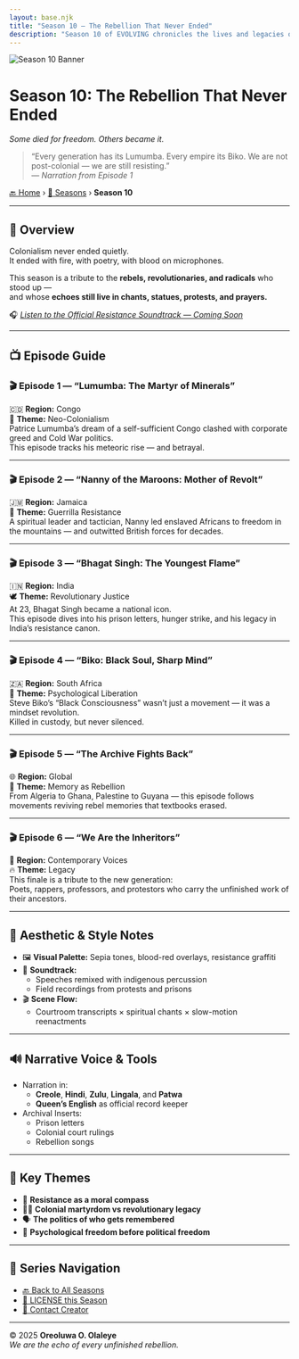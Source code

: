```yaml
---
layout: base.njk
title: "Season 10 – The Rebellion That Never Ended"
description: "Season 10 of EVOLVING chronicles the lives and legacies of global anti-colonial icons whose courage outlived empire — and whose voices still thunder."
---
```


![Season 10 Banner](/assets/season10-banner.jpg)

# **Season 10: The Rebellion That Never Ended**  
*Some died for freedom. Others became it.*

> “Every generation has its Lumumba. Every empire its Biko. We are not post-colonial — we are still resisting.”  
> — *Narration from Episode 1*

[🔙 Home](/index.md) › [📜 Seasons](/seasons/) › **Season 10**

---

## 🧠 Overview

Colonialism never ended quietly.  
It ended with fire, with poetry, with blood on microphones.

This season is a tribute to the **rebels, revolutionaries, and radicals** who stood up —  
and whose **echoes still live in chants, statues, protests, and prayers.**

🎧 *[Listen to the Official Resistance Soundtrack — Coming Soon](#)*

---

## 📺 Episode Guide

### 🎬 Episode 1 — “Lumumba: The Martyr of Minerals”  
🇨🇩 **Region:** Congo  
🔩 **Theme:** Neo-Colonialism  
Patrice Lumumba’s dream of a self-sufficient Congo clashed with corporate greed and Cold War politics.  
This episode tracks his meteoric rise — and betrayal.

---

### 🎬 Episode 2 — “Nanny of the Maroons: Mother of Revolt”  
🇯🇲 **Region:** Jamaica  
🌿 **Theme:** Guerrilla Resistance  
A spiritual leader and tactician, Nanny led enslaved Africans to freedom in the mountains — and outwitted British forces for decades.

---

### 🎬 Episode 3 — “Bhagat Singh: The Youngest Flame”  
🇮🇳 **Region:** India  
🕊️ **Theme:** Revolutionary Justice  
At 23, Bhagat Singh became a national icon.  
This episode dives into his prison letters, hunger strike, and his legacy in India’s resistance canon.

---

### 🎬 Episode 4 — “Biko: Black Soul, Sharp Mind”  
🇿🇦 **Region:** South Africa  
🖤 **Theme:** Psychological Liberation  
Steve Biko’s “Black Consciousness” wasn’t just a movement — it was a mindset revolution.  
Killed in custody, but never silenced.

---

### 🎬 Episode 5 — “The Archive Fights Back”  
🌐 **Region:** Global  
📜 **Theme:** Memory as Rebellion  
From Algeria to Ghana, Palestine to Guyana — this episode follows movements reviving rebel memories that textbooks erased.

---

### 🎬 Episode 6 — “We Are the Inheritors”  
🚩 **Region:** Contemporary Voices  
🔥 **Theme:** Legacy  
This finale is a tribute to the new generation:  
Poets, rappers, professors, and protestors who carry the unfinished work of their ancestors.

---

## 🎨 Aesthetic & Style Notes

- 🖼️ **Visual Palette:** Sepia tones, blood-red overlays, resistance graffiti  
- 🎵 **Soundtrack:**  
  - Speeches remixed with indigenous percussion  
  - Field recordings from protests and prisons  
- 🎬 **Scene Flow:**  
  - Courtroom transcripts × spiritual chants × slow-motion reenactments

---

## 🔊 Narrative Voice & Tools

- Narration in:
  - **Creole**, **Hindi**, **Zulu**, **Lingala**, and **Patwa**  
  - **Queen’s English** as official record keeper
- Archival Inserts:
  - Prison letters  
  - Colonial court rulings  
  - Rebellion songs

---

## 📌 Key Themes

- 🚷 **Resistance as a moral compass**  
- ✊🏽 **Colonial martyrdom vs revolutionary legacy**  
- 🗣️ **The politics of who gets remembered**  
- 🧠 **Psychological freedom before political freedom**

---

## 🧭 Series Navigation

- [🔙 Back to All Seasons](/seasons/index.md)  
- [📜 LICENSE this Season](/LICENSE.md)  
- [📩 Contact Creator](mailto:oreoluwaolaleye96@gmail.com)

---

© 2025 **Oreoluwa O. Olaleye**  
_We are the echo of every unfinished rebellion._
